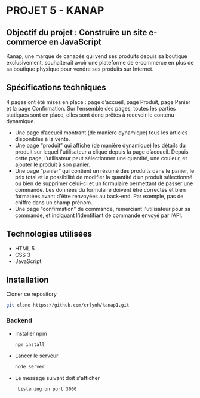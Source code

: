 # PROJET 5 - KANAP

## Objectif du projet : Construire un site e-commerce en JavaScript

Kanap, une marque de canapés qui vend ses produits depuis sa boutique exclusivement, souhaiterait avoir une plateforme de e-commerce en plus de sa boutique physique pour vendre ses produits sur Internet.

## Spécifications techniques 

4 pages ont été mises en place : page d’accueil, page Produit, page Panier et la page Confirmation. Sur l’ensemble des pages, toutes les parties statiques sont en place, elles sont donc prêtes à recevoir le contenu dynamique.

* Une page d’accueil montrant (de manière dynamique) tous les articles disponibles à la vente.
* Une page “produit” qui affiche (de manière dynamique) les détails du produit sur lequel l'utilisateur a cliqué depuis la page d’accueil. Depuis cette page, l’utilisateur
peut sélectionner une quantité, une couleur, et ajouter le produit à son panier.
* Une page “panier” qui contient un résumé des produits dans le panier, le prix total et la possibilité de modifier la quantité d’un produit sélectionné ou bien de supprimer celui-ci et un formulaire permettant de passer une commande. Les données du formulaire doivent être correctes et bien formatées avant d'être renvoyées au back-end. Par exemple, pas de chiffre dans un champ prénom.
* Une page “confirmation” de commande, remerciant l'utilisateur pour sa commande, et indiquant l'identifiant de commande envoyé par l’API.

## Technologies utilisées 
* HTML 5 
* CSS 3 
* JavaScript


## Installation

Cloner ce repository 
   ```sh
   git clone https://github.com/crlynh/kanap1.git
   ```
   
### Backend 
   
* Installer npm
   ```sh
   npm install
   ```

* Lancer le serveur
   ```sh
   node server
   ```
   
* Le message suivant doit s'afficher 
   ```sh
    Listening on port 3000
   ```
